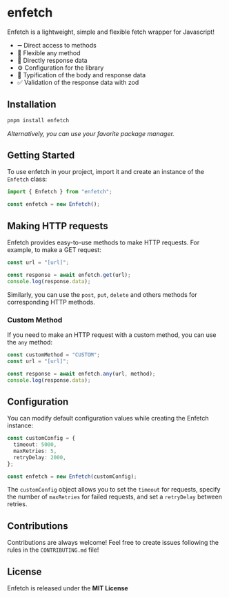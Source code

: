 # enfetch

Enfetch is a lightweight, simple and flexible fetch wrapper for Javascript!

- ➖ Direct access to methods
- 💪 Flexible any method
- 🎯 Directly response data
- ⚙️ Configuration for the library
- 🔣 Typification of the body and response data
- ✅ Validation of the response data with zod

## Installation

```bash
pnpm install enfetch
```

_Alternatively, you can use your favorite package manager._

## Getting Started

To use enfetch in your project, import it and create an instance of the `Enfetch` class:

```ts
import { Enfetch } from "enfetch";

const enfetch = new Enfetch();
```

## Making HTTP requests

Enfetch provides easy-to-use methods to make HTTP requests. For example, to make a GET request:

```ts
const url = "[url]";

const response = await enfetch.get(url);
console.log(response.data);
```

Similarly, you can use the `post`, `put`, `delete` and others methods for corresponding HTTP methods.

### Custom Method

If you need to make an HTTP request with a custom method, you can use the `any` method:

```ts
const customMethod = "CUSTOM";
const url = "[url]";

const response = await enfetch.any(url, method);
console.log(response.data);
```

## Configuration

You can modify default configuration values while creating the Enfetch instance:

```ts
const customConfig = {
  timeout: 5000,
  maxRetries: 5,
  retryDelay: 2000,
};

const enfetch = new Enfetch(customConfig);
```

The `customConfig` object allows you to set the `timeout` for requests, specify the number of `maxRetries` for failed requests, and set a `retryDelay` between retries.

## Contributions

Contributions are always welcome! Feel free to create issues following the rules in the `CONTRIBUTING.md` file!

## License

Enfetch is released under the **MIT License**
